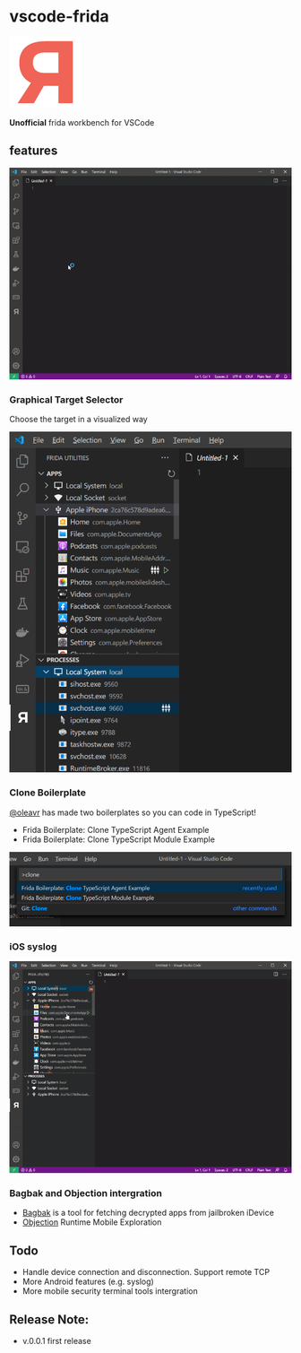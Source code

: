 # vscode-frida

![icon](icon.png)

**Unofficial** frida workbench for VSCode

## features

![demo](resources/doc/demo.gif)

### Graphical Target Selector

Choose the target in a visualized way

![App List](resources/doc/list.png)

### Clone Boilerplate

[@oleavr](https://github.com/oleavr) has made two boilerplates so you can code in TypeScript!

* Frida Boilerplate: Clone TypeScript Agent Example
* Frida Boilerplate: Clone TypeScript Module Example

![Clong Boilerplate from GitHub](resources/doc/clone.png)

### iOS syslog

![syslog](resources/doc/syslog.gif)

### Bagbak and Objection intergration

* [Bagbak](https://github.com/ChiChou/bagbak) is a tool for fetching decrypted apps from jailbroken iDevice
* [Objection](https://github.com/sensepost/objection) Runtime Mobile Exploration

## Todo

* Handle device connection and disconnection. Support remote TCP
* More Android features (e.g. syslog)
* More mobile security terminal tools intergration

## Release Note:

* v.0.0.1 first release